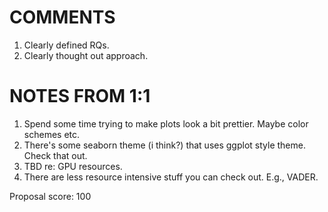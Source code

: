 # COMMENTS

1. Clearly defined RQs.
2. Clearly thought out approach.

# NOTES FROM 1:1

1. Spend some time trying to make plots look a bit prettier. Maybe color schemes etc.
2. There's some seaborn theme (i think?) that uses ggplot style theme. Check that out.
3. TBD re: GPU resources.
4. There are less resource intensive stuff you can check out. E.g., VADER.

Proposal score: 100
